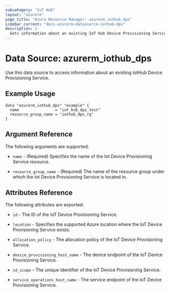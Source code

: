 ```yaml
---
subcategory: "IoT Hub"
layout: "azurerm"
page_title: "Azure Resource Manager: azurerm_iothub_dps"
sidebar_current: "docs-azurerm-datasource-iothub-dps"
description: |-
  Gets information about an existing IoT Hub Device Provisioning Service.
---
```


# Data Source: azurerm_iothub_dps

Use this data source to access information about an existing IotHub Device Provisioning Service.

## Example Usage

```hcl
data "azurerm_iothub_dps" "example" {
  name                = "iot_hub_dps_test"
  resource_group_name = "iothub_dps_rg"
}
```

## Argument Reference

The following arguments are supported:

* `name` - (Required) Specifies the name of the Iot Device Provisioning Service resource.

* `resource_group_name` - (Required) The name of the resource group under which the Iot Device Provisioning Service is located in.

## Attributes Reference

The following attributes are exported:

* `id` - The ID of the IoT Device Provisioning Service.

* `location` - Specifies the supported Azure location where the IoT Device Provisioning Service exists.

* `allocation_policy` - The allocation policy of the IoT Device Provisioning Service.

* `device_provisioning_host_name` - The device endpoint of the IoT Device Provisioning Service.

* `id_scope` - The unique identifier of the IoT Device Provisioning Service.

* `service_operations_host_name` - The service endpoint of the IoT Device Provisioning Service.
